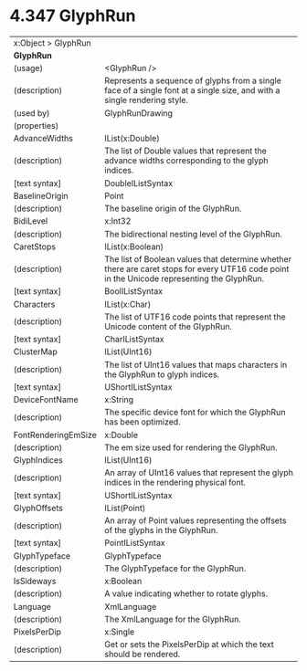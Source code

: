 <html dir="LTR" xmlns:mshelp="http://msdn.microsoft.com/mshelp" xmlns:ddue="http://ddue.schemas.microsoft.com/authoring/2003/5" xmlns:xlink="http://www.w3.org/1999/xlink" xmlns:tool="http://www.microsoft.com/tooltip">

<body>
 <input type="hidden" id="userDataCache" class="userDataStyle">
 <input type="hidden" id="hiddenScrollOffset">
 <img id="dropDownImage" style="display:none; height:0; width:0;" src="../local/drpdown.gif">
 <img id="dropDownHoverImage" style="display:none; height:0; width:0;" src="../local/drpdown_orange.gif">
 <img id="collapseImage" style="display:none; height:0; width:0;" src="../local/collapse.gif">
 <img id="expandImage" style="display:none; height:0; width:0;" src="../local/exp.gif">
 <img id="collapseAllImage" style="display:none; height:0; width:0;" src="../local/collall.gif">
 <img id="expandAllImage" style="display:none; height:0; width:0;" src="../local/expall.gif">
 <img id="copyImage" style="display:none; height:0; width:0;" src="../local/copycode.gif">
 <img id="copyHoverImage" style="display:none; height:0; width:0;" src="../local/copycodeHighlight.gif">
 <div id="header"><h1 class="heading">4.347 GlyphRun</h1></div>

 <div id="mainSection">
 <div id="mainBody">
 <div id="allHistory" class="saveHistory" onsave="saveAll()" onload="loadAll()"></div>
 <p xmlns:wsd="http://wsdev.schemas.microsoft.com/authoring/2008/2" xmlns:msxsl="urn:schemas-microsoft-com:xslt" xmlns:script="urn:script" xmlns:build="urn:build">
 </p>
 <div id="sectionSection0" class="section" name="collapseableSection">
 <content xmlns="http://ddue.schemas.microsoft.com/authoring/2003/5" xmlns:wsd="http://wsdev.schemas.microsoft.com/authoring/2008/2" xmlns:msxsl="urn:schemas-microsoft-com:xslt" xmlns:script="urn:script" xmlns:build="urn:build">
 </content>
 </div>
 <div id="sectionSection1" class="section" name="collapseableSection">
 <content xmlns="http://ddue.schemas.microsoft.com/authoring/2003/5" xmlns:wsd="http://wsdev.schemas.microsoft.com/authoring/2008/2" xmlns:msxsl="urn:schemas-microsoft-com:xslt" xmlns:script="urn:script" xmlns:build="urn:build">
 <table class="ProtocolAuthoredTable" xmlns="">
 <tr><td colspan="2">
<mshelp:link keywords="86913f34-aa06-4c94-9f09-83936a822fd8" tabindex="0">x:Object</mshelp:link> &gt; <mshelp:link keywords="2c40f214-9332-4b84-9a2f-e869d58b2d9d" tabindex="0">GlyphRun</mshelp:link> </td>
 </tr>
 <tr><td colspan="2">
 <b>
GlyphRun </b>
 </td>
 </tr>
 <tr><td><div class="indent0">(usage)</div></td>
 <td>&lt;GlyphRun /&gt; </td>
 </tr>
 <tr><td><div class="indent0">(description)</div></td>
 <td>Represents a sequence of glyphs from a single face of a single font at a single size, and with a single rendering style. </td>
 </tr>
 <tr><td><div class="indent0">(used by)</div></td>
 <td><mshelp:link keywords="c52be3be-abce-45f6-8959-87941b09d183" tabindex="0">GlyphRunDrawing</mshelp:link> </td>
 </tr>
 <tr><td><div class="indent0">(properties)</div></td>
 <td> </td>
 </tr>
 <tr><td><div class="indent2">AdvanceWidths</div></td>
 <td><mshelp:link keywords="4ff82cde-9315-42fd-9cf4-8e50e7d83c3d" tabindex="0">IList</mshelp:link>(<mshelp:link keywords="be69ab46-8f20-4d22-b671-5be19c0f3fc7" tabindex="0">x:Double</mshelp:link>) </td>
 </tr>
 <tr><td><div class="indent4">(description)</div></td>
 <td>The list of Double values that represent the advance widths corresponding to the glyph indices. </td>
 </tr>
 <tr><td><div class="indent4">[text syntax]</div></td>
 <td><mshelp:link keywords="11488f44-55fc-401b-acf8-22440bbe39e0" tabindex="0">DoubleIListSyntax</mshelp:link> </td>
 </tr>
 <tr><td><div class="indent2">BaselineOrigin</div></td>
 <td><mshelp:link keywords="1bb5c5f6-4b5b-4ac8-a733-4ed18e7ce084" tabindex="0">Point</mshelp:link> </td>
 </tr>
 <tr><td><div class="indent4">(description)</div></td>
 <td>The baseline origin of the GlyphRun. </td>
 </tr>
 <tr><td><div class="indent2">BidiLevel</div></td>
 <td><mshelp:link keywords="5bcc11cc-8a6e-48f4-b938-0b20495e99df" tabindex="0">x:Int32</mshelp:link> </td>
 </tr>
 <tr><td><div class="indent4">(description)</div></td>
 <td>The bidirectional nesting level of the GlyphRun. </td>
 </tr>
 <tr><td><div class="indent2">CaretStops</div></td>
 <td><mshelp:link keywords="4ff82cde-9315-42fd-9cf4-8e50e7d83c3d" tabindex="0">IList</mshelp:link>(<mshelp:link keywords="c179f5e8-f1d2-4665-a360-ea494307b744" tabindex="0">x:Boolean</mshelp:link>) </td>
 </tr>
 <tr><td><div class="indent4">(description)</div></td>
 <td>The list of Boolean values that determine whether there are caret stops for every UTF16 code point in the Unicode representing the GlyphRun. </td>
 </tr>
 <tr><td><div class="indent4">[text syntax]</div></td>
 <td><mshelp:link keywords="aa79c606-7506-45a9-be81-b6405cfb7e12" tabindex="0">BoolIListSyntax</mshelp:link> </td>
 </tr>
 <tr><td><div class="indent2">Characters</div></td>
 <td><mshelp:link keywords="4ff82cde-9315-42fd-9cf4-8e50e7d83c3d" tabindex="0">IList</mshelp:link>(<mshelp:link keywords="038e9081-17d2-4ad2-9ef5-306152c15e13" tabindex="0">x:Char</mshelp:link>) </td>
 </tr>
 <tr><td><div class="indent4">(description)</div></td>
 <td>The list of UTF16 code points that represent the Unicode content of the GlyphRun. </td>
 </tr>
 <tr><td><div class="indent4">[text syntax]</div></td>
 <td><mshelp:link keywords="3545c495-3525-4399-b367-e8b026722623" tabindex="0">CharIListSyntax</mshelp:link> </td>
 </tr>
 <tr><td><div class="indent2">ClusterMap</div></td>
 <td><mshelp:link keywords="4ff82cde-9315-42fd-9cf4-8e50e7d83c3d" tabindex="0">IList</mshelp:link>(<mshelp:link keywords="b1656d36-a29a-49d4-9776-098cde8866b8" tabindex="0">UInt16</mshelp:link>) </td>
 </tr>
 <tr><td><div class="indent4">(description)</div></td>
 <td>The list of UInt16 values that maps characters in the GlyphRun to glyph indices. </td>
 </tr>
 <tr><td><div class="indent4">[text syntax]</div></td>
 <td><mshelp:link keywords="87e8f288-395f-41f3-962d-23d70159ce48" tabindex="0">UShortIListSyntax</mshelp:link> </td>
 </tr>
 <tr><td><div class="indent2">DeviceFontName</div></td>
 <td><mshelp:link keywords="9defda5a-685e-4b5a-9b63-e97e2b4184ee" tabindex="0">x:String</mshelp:link> </td>
 </tr>
 <tr><td><div class="indent4">(description)</div></td>
 <td>The specific device font for which the GlyphRun has been optimized. </td>
 </tr>
 <tr><td><div class="indent2">FontRenderingEmSize</div></td>
 <td><mshelp:link keywords="be69ab46-8f20-4d22-b671-5be19c0f3fc7" tabindex="0">x:Double</mshelp:link> </td>
 </tr>
 <tr><td><div class="indent4">(description)</div></td>
 <td>The em size used for rendering the GlyphRun. </td>
 </tr>
 <tr><td><div class="indent2">GlyphIndices</div></td>
 <td><mshelp:link keywords="4ff82cde-9315-42fd-9cf4-8e50e7d83c3d" tabindex="0">IList</mshelp:link>(<mshelp:link keywords="b1656d36-a29a-49d4-9776-098cde8866b8" tabindex="0">UInt16</mshelp:link>) </td>
 </tr>
 <tr><td><div class="indent4">(description)</div></td>
 <td>An array of UInt16 values that represent the glyph indices in the rendering physical font. </td>
 </tr>
 <tr><td><div class="indent4">[text syntax]</div></td>
 <td><mshelp:link keywords="87e8f288-395f-41f3-962d-23d70159ce48" tabindex="0">UShortIListSyntax</mshelp:link> </td>
 </tr>
 <tr><td><div class="indent2">GlyphOffsets</div></td>
 <td><mshelp:link keywords="4ff82cde-9315-42fd-9cf4-8e50e7d83c3d" tabindex="0">IList</mshelp:link>(<mshelp:link keywords="1bb5c5f6-4b5b-4ac8-a733-4ed18e7ce084" tabindex="0">Point</mshelp:link>) </td>
 </tr>
 <tr><td><div class="indent4">(description)</div></td>
 <td>An array of Point values representing the offsets of the glyphs in the GlyphRun. </td>
 </tr>
 <tr><td><div class="indent4">[text syntax]</div></td>
 <td><mshelp:link keywords="c5b9dc67-a02c-451d-b140-beb1dd53a684" tabindex="0">PointIListSyntax</mshelp:link> </td>
 </tr>
 <tr><td><div class="indent2">GlyphTypeface</div></td>
 <td><mshelp:link keywords="201f61ca-a76b-4ed3-ab10-adc7b5c79345" tabindex="0">GlyphTypeface</mshelp:link> </td>
 </tr>
 <tr><td><div class="indent4">(description)</div></td>
 <td>The GlyphTypeface for the GlyphRun. </td>
 </tr>
 <tr><td><div class="indent2">IsSideways</div></td>
 <td><mshelp:link keywords="c179f5e8-f1d2-4665-a360-ea494307b744" tabindex="0">x:Boolean</mshelp:link> </td>
 </tr>
 <tr><td><div class="indent4">(description)</div></td>
 <td>A value indicating whether to rotate glyphs. </td>
 </tr>
 <tr><td><div class="indent2">Language</div></td>
 <td><mshelp:link keywords="7af4496b-fa97-4a5e-b56c-745e8f9e49cb" tabindex="0">XmlLanguage</mshelp:link> </td>
 </tr>
 <tr><td><div class="indent4">(description)</div></td>
 <td>The XmlLanguage for the GlyphRun. </td>
 </tr>
 <tr><td><div class="indent2">PixelsPerDip</div></td>
 <td><mshelp:link keywords="cd5f86f7-add8-458e-b11c-56443530d827" tabindex="0">x:Single</mshelp:link> </td>
 </tr>
 <tr><td><div class="indent4">(description)</div></td>
 <td>Get or sets the PixelsPerDip at which the text should be rendered. </td>
 </tr>
</table>
 </content>
 </div>
 <!--[if gte IE 5]>
 <tool:tip element="languageFilterToolTip" avoidmouse="false"/>
 <![endif]-->
 </div>
 <a name="feedback"></a><span></span>
 </div>
</body></html>
